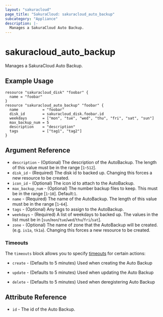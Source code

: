 ```yaml
---
layout: "sakuracloud"
page_title: "SakuraCloud: sakuracloud_auto_backup"
subcategory: "Appliance"
description: |-
  Manages a SakuraCloud Auto Backup.
---
```


# sakuracloud_auto_backup

Manages a SakuraCloud Auto Backup.

## Example Usage

```hcl
resource "sakuracloud_disk" "foobar" {
  name = "foobar"
}
resource "sakuracloud_auto_backup" "foobar" {
  name           = "foobar"
  disk_id        = sakuracloud_disk.foobar.id
  weekdays       = ["mon", "tue", "wed", "thu", "fri", "sat", "sun"]
  max_backup_num = 5
  description    = "description"
  tags           = ["tag1", "tag2"]
}
```
## Argument Reference

* `description` - (Optional) The description of the AutoBackup. The length of this value must be in the range [`1`-`512`].
* `disk_id` - (Required) The disk id to backed up. Changing this forces a new resource to be created.
* `icon_id` - (Optional) The icon id to attach to the AutoBackup.
* `max_backup_num` - (Optional) The number backup files to keep. This must be in the range [`1`-`10`]. Default:`1`.
* `name` - (Required) The name of the AutoBackup. The length of this value must be in the range [`1`-`64`].
* `tags` - (Optional) Any tags to assign to the AutoBackup.
* `weekdays` - (Required) A list of weekdays to backed up. The values in the list must be in [`sun`/`mon`/`tue`/`wed`/`thu`/`fri`/`sat`].
* `zone` - (Optional) The name of zone that the AutoBackup will be created. (e.g. `is1a`, `tk1a`). Changing this forces a new resource to be created.



### Timeouts

The `timeouts` block allows you to specify [timeouts](https://www.terraform.io/docs/configuration/resources.html#operation-timeouts) for certain actions:

* `create` - (Defaults to 5 minutes) Used when creating the Auto Backup


* `update` - (Defaults to 5 minutes) Used when updating the Auto Backup

* `delete` - (Defaults to 5 minutes) Used when deregistering Auto Backup



## Attribute Reference

* `id` - The id of the Auto Backup.




